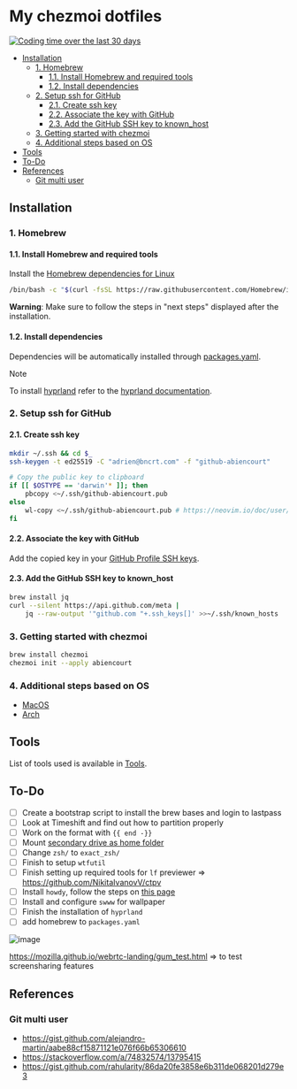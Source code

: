 # My chezmoi dotfiles

[![Coding time over the last 30 days](https://wakapi.dev/api/badge/abiencourt/interval:30_days/label:chezmoi?label=last%2030d)](https://wakapi.dev/)

<!-- toc -->

- [Installation](#installation)
  - [1. Homebrew](#1-homebrew)
    - [1.1. Install Homebrew and required tools](#11-install-homebrew-and-required-tools)
    - [1.2. Install dependencies](#12-install-dependencies)
  - [2. Setup ssh for GitHub](#2-setup-ssh-for-github)
    - [2.1. Create ssh key](#21-create-ssh-key)
    - [2.2. Associate the key with GitHub](#22-associate-the-key-with-github)
    - [2.3. Add the GitHub SSH key to known_host](#23-add-the-github-ssh-key-to-known_host)
  - [3. Getting started with chezmoi](#3-getting-started-with-chezmoi)
  - [4. Additional steps based on OS](#4-additional-steps-based-on-os)
- [Tools](#tools)
- [To-Do](#to-do)
- [References](#references)
  - [Git multi user](#git-multi-user)

<!-- tocstop -->

## Installation

### 1. Homebrew

#### 1.1. Install Homebrew and required tools

Install the [Homebrew dependencies for Linux](https://docs.brew.sh/Homebrew-on-Linux#requirements)

```bash
/bin/bash -c "$(curl -fsSL https://raw.githubusercontent.com/Homebrew/install/HEAD/install.sh)"
```

**Warning**: Make sure to follow the steps in "next steps" displayed after the installation.

#### 1.2. Install dependencies

Dependencies will be automatically installed through [packages.yaml](home/.chezmoidata/packages.yaml).

> [!NOTE]
> To install [hyprland](https://hyprland.org/) refer to the [hyprland documentation](docs/HYPRLAND.md).

### 2. Setup ssh for GitHub

#### 2.1. Create ssh key

```bash
mkdir ~/.ssh && cd $_
ssh-keygen -t ed25519 -C "adrien@bncrt.com" -f "github-abiencourt"

# Copy the public key to clipboard
if [[ $OSTYPE == 'darwin'* ]]; then
    pbcopy <~/.ssh/github-abiencourt.pub
else
    wl-copy <~/.ssh/github-abiencourt.pub # https://neovim.io/doc/user/provider.html#provider-clipboard
fi
```

#### 2.2. Associate the key with GitHub

Add the copied key in your [GitHub Profile SSH keys](https://github.com/settings/keys).

#### 2.3. Add the GitHub SSH key to known_host

```bash
brew install jq
curl --silent https://api.github.com/meta |
    jq --raw-output '"github.com "+.ssh_keys[]' >>~/.ssh/known_hosts
```

### 3. Getting started with chezmoi

```bash
brew install chezmoi
chezmoi init --apply abiencourt
```

### 4. Additional steps based on OS

- [MacOS](docs/MACOS.md)
- [Arch](docs/ARCH.md)

## Tools

List of tools used is available in [Tools](/docs/TOOLS.md).

## To-Do

- [ ] Create a bootstrap script to install the brew bases and login to lastpass
- [ ] Look at Timeshift and find out how to partition properly
- [ ] Work on the format with `{{ end -}}`
- [ ] Mount [secondary drive as home folder](https://www.howtogeek.com/442101/how-to-move-your-linux-home-directory-to-another-hard-drive/)
- [ ] Change `zsh/` to `exact_zsh/`
- [ ] Finish to setup `wtfutil`
- [ ] Finish setting up required tools for `lf` previewer => <https://github.com/NikitaIvanovV/ctpv>
- [ ] Install `howdy`, follow the steps on [this page](https://forum.endeavouros.com/t/tutorial-installing-howdy-now-its-personal/38095)
- [ ] Install and configure `swww` for wallpaper
- [ ] Finish the installation of `hyprland`
- [ ] add homebrew to `packages.yaml`

![image](https://github.com/agoodshort/dotfiles/assets/33832653/f9eaa504-ca26-4b2b-bd64-a3a4da49b793)

<https://mozilla.github.io/webrtc-landing/gum_test.html> => to test screensharing features

## References

### Git multi user

- <https://gist.github.com/alejandro-martin/aabe88cf15871121e076f66b65306610>
- <https://stackoverflow.com/a/74832574/13795415>
- <https://gist.github.com/rahularity/86da20fe3858e6b311de068201d279e3>
